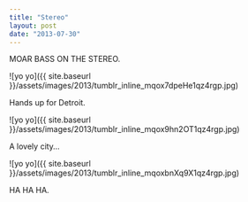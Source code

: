 ```yaml
---
title: "Stereo"
layout: post
date: "2013-07-30"
---
```


MOAR BASS ON THE STEREO.

![yo yo]({{ site.baseurl }}/assets/images/2013/tumblr_inline_mqox7dpeHe1qz4rgp.jpg)  

Hands up for Detroit.

![yo yo]({{ site.baseurl }}/assets/images/2013/tumblr_inline_mqox9hn2OT1qz4rgp.jpg)

A lovely city…

![yo yo]({{ site.baseurl }}/assets/images/2013/tumblr_inline_mqoxbnXq9X1qz4rgp.jpg)

HA HA HA.

